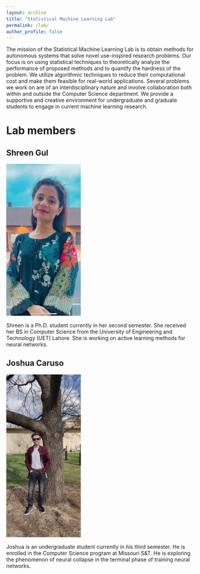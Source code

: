 ```yaml
---
layout: archive
title: "Statistical Machine Learning Lab"
permalink: /lab/
author_profile: false
---
```


The mission of the Statistical Machine Learning Lab is to obtain methods for autonomous systems that solve novel use-inspired research problems. Our focus is on using statistical techniques to theoretically analyze the performance of proposed methods and to quantify the hardness of the problem. We utilize algorithmic techniques to reduce their computational cost and make them feasible for real-world applications. Several problems we work on are of an interdisciplinary nature and involve collaboration both within and outside the Computer Science department. We provide a supportive and creative environment for undergraduate and graduate students to engage in current machine learning research.

Lab members
========

## Shreen Gul

<img src="/images/gul.jpg" alt="Shreen" width="200"/>

Shreen is a Ph.D. student currently in her second semester. She received her BS in Computer Science from the University of Engineering and Technology (UET) Lahore. She is working on active learning methods for neural networks.

## Joshua Caruso

<img src="/images/caruso.jpg" alt="Joshua" width="200"/>

Joshua is an undergraduate student currently in his third semester. He is enrolled in the Computer Science program at Missouri S&T. He is exploring the phenomenon of neural collapse in the terminal phase of training neural networks.